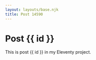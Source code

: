```yaml
---
layout: layouts/base.njk
title: Post 14590
---
```


# Post {{ id }}

This is post {{ id }} in my Eleventy project.
